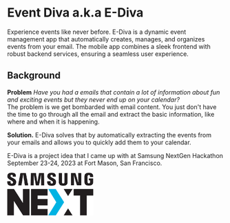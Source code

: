 # Event Diva a.k.a E-Diva


Experience events like never before. E-Diva is a dynamic event management app that automatically creates, manages, and organizes events from your email. The mobile app combines a sleek frontend with robust backend services, ensuring a seamless user experience.

## Background

**Problem** *Have you had a emails that contain a lot of information about fun and exciting events but they never end up on your calendar?*  
The problem is we get bombarded with email content. You just don't have the time to go through all the email and extract the basic information, 
like where and when it is happening. 

**Solution.** E-Diva solves that by automatically extracting the events from your emails and allows you to quickly add them to your calendar.

E-Diva is a project idea that I came up with at Samsung NextGen Hackathon September 23-24, 2023 at Fort Mason, San Francisco.

<img src="img/nextgen.png" alt="drawing" width="200"/>











